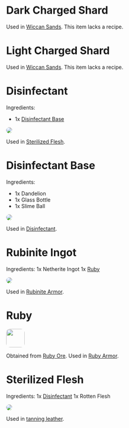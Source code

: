 #
# Dark Charged Shard

Used in [Wiccan Sands](gear/tools#wiccan-sands). This item lacks a recipe.

# Light Charged Shard

Used in [Wiccan Sands](gear/tools#wiccan-sands). This item lacks a recipe.

# Disinfectant

Ingredients:
* 1x [Disinfectant Base](items#disinfectant-base)

<img style="border-radius:10px;" src="/steelwitchesplus/_media/recipes/recipe_disinfectant.png">

Used in [Sterilized Flesh](items#sterilized-flesh).

# Disinfectant Base

Ingredients:
* 1x Dandelion
* 1x Glass Bottle
* 1x Slime Ball

<img style="border-radius:10px;" src="/steelwitchesplus/_media/recipes/recipe_disinfectant_base.png">

Used in [Disinfectant](items#disinfectant).

# Rubinite Ingot

Ingredients:
1x Netherite Ingot
1x [Ruby](items#ruby)

<img style="border-radius:10px;" src="/steelwitchesplus/_media/recipes/recipe_rubinite_ingot.png">

Used in [Rubinite Armor](gear/armor#rubinite).

# Ruby

<img style="border-radius:10px;height:50px;" src="/steelwitchesplus/_media/misc/ruby.png">

Obtained from [Ruby Ore](blocks#ruby-ore). Used in [Ruby Armor](gear/armor#ruby).

# Sterilized Flesh

Ingredients:
1x [Disinfectant](items#disinfectant)
1x Rotten Flesh

<img style="border-radius:10px;" src="/steelwitchesplus/_media/recipes/recipe_cleaned_flesh.png">

Used in [tanning leather](processes#tanning).